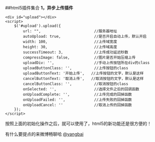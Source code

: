 ##html5插件集合
**1，异步上传插件**

	<div id="upload"></div>
	<script>
		$('#upload').upload({
			url: "",						//服务器地址
			autoUpload: true,				//是否开启自动上传，默认开启
			width: 100,						//上传域宽度
			height: 30,						//上传域高度
			successTimeout: 3,				//上传成功延迟秒数
			compressImage: false,			//图片是否开始压缩上传
      		uploadDiv: '',					//手动上传按钮所在div的class
			uploadButtonClass: '',			//上传按钮的class
 			uploadButtonText: '开始上传',	//上传按钮的文字，默认是这样
			cancelButtonText: '取消上传',	//取消按钮的文字，默认是这样
 			cancelButtonClass: '',			//取消按钮的class
			onSelected: '',					//选择文件之后的回调函数
			onUploadComplete: '',			//上传完成的回掉函数
			onUploadFailed: '',				//上传失败的回掉函数
			onUploadCancel: ''				//取消上传的回掉函数
		});
	</script>
按照上面的初始化操作之后，就可以使用了，html5的新功能还是很方便的！

有什么要提点的来微博畅聊哈 [@yangbai](http://weibo.com/yangbai1988)
